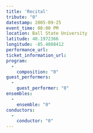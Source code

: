 ```yaml
---
title: 'Recital'
tribute: "0"
datestamp: 2005-09-25
event_time: 08:00 PM
location: Ball State University
latitude: 40.1972366
longitude: -85.4088412
performance_url: 
ticket_information_url: 
program: 
  -
    composition: "0"
guest_performers: 
  -
    guest_performer: "0"
ensembles: 
  -
    ensemble: "0"
conductors: 
  -
    conductor: "0"
---
```

